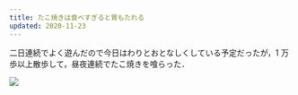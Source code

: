 ```yaml
---
title: たこ焼きは食べすぎると胃もたれる
updated: 2020-11-23
---
```


二日連続でよく遊んだので今日はわりとおとなしくしている予定だったが，1 万歩以上散歩して，昼夜連続でたこ焼きを喰らった．

![](https://lh3.googleusercontent.com/pw/ACtC-3eMuEPrruQIOcbaxAQLTdhiWCZLMtDYBnC-hCQgYiLupKn5Hg0s22DvzneBd8q2uqEwcRZy94t-WMX-Ej1q5nOf2fDdTeNG52-UnT2rsEbBwzKOyiZosYkp6GUK9pARUW5wULNXoCRblDkqJXIhLxDF7w=w2043-h1532-no?authuser=0)
